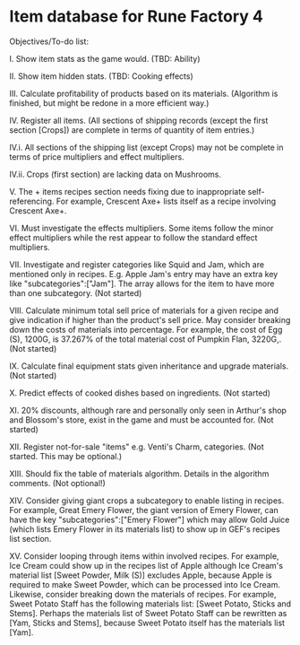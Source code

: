 # Item database for Rune Factory 4

Objectives/To-do list:

I. Show item stats as the game would. (TBD: Ability)

II. Show item hidden stats. (TBD: Cooking effects)

III. Calculate profitability of products based on its materials. (Algorithm is finished, but might be redone in a more efficient way.)

IV. Register all items. (All sections of shipping records (except the first section [Crops]) are complete in terms of quantity of item entries.)

IV.i. All sections of the shipping list (except Crops) may not be complete in terms of price multipliers and effect multipliers.

IV.ii. Crops (first section) are lacking data on Mushrooms.

V. The + items recipes section needs fixing due to inappropriate self-referencing. For example, Crescent Axe+ lists itself as a recipe involving Crescent Axe+.

VI. Must investigate the effects multipliers. Some items follow the minor effect multipliers while the rest appear to follow the standard effect multipliers.

VII. Investigate and register categories like Squid and Jam, which are mentioned only in recipes. E.g. Apple Jam's entry may have an extra key like "subcategories":["Jam"]. The array allows for the item to have more than one subcategory. (Not started)

VIII. Calculate minimum total sell price of materials for a given recipe and give indication if higher than the product's sell price. May consider breaking down the costs of materials into percentage. For example, the cost of Egg (S), 1200G, is 37.267% of the total material cost of Pumpkin Flan, 3220G,. (Not started)

IX. Calculate final equipment stats given inheritance and upgrade materials. (Not started)

X. Predict effects of cooked dishes based on ingredients. (Not started)

XI. 20% discounts, although rare and personally only seen in Arthur's shop and Blossom's store, exist in the game and must be accounted for. (Not started)

XII. Register not-for-sale "items" e.g. Venti's Charm, categories. (Not started. This may be optional.)

XIII. Should fix the table of materials algorithm. Details in the algorithm comments. (Not optional!)

XIV. Consider giving giant crops a subcategory to enable listing in recipes. For example, Great Emery Flower, the giant version of Emery Flower, can have the key "subcategories":["Emery Flower"] which may allow Gold Juice (which lists Emery Flower in its materials list) to show up in GEF's recipes list section.

XV. Consider looping through items within involved recipes. For example, Ice Cream could show up in the recipes list of Apple although Ice Cream's material list [Sweet Powder, Milk (S)] excludes Apple, because Apple is required to make Sweet Powder, which can be processed into Ice Cream. Likewise, consider breaking down the materials of recipes. For example, Sweet Potato Staff has the following materials list: [Sweet Potato, Sticks and Stems]. Perhaps the materials list of Sweet Potato Staff can be rewritten as [Yam, Sticks and Stems], because Sweet Potato itself has the materials list [Yam].
